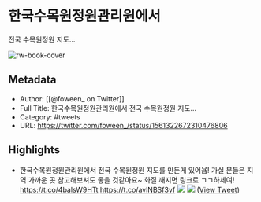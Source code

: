 # 한국수목원정원관리원에서
전국 수목원정원 지도...

![rw-book-cover](https://pbs.twimg.com/profile_images/1598280294679052288/MRKPm5_E.jpg)

## Metadata
- Author: [[@foween_ on Twitter]]
- Full Title: 한국수목원정원관리원에서
전국 수목원정원 지도...
- Category: #tweets
- URL: https://twitter.com/foween_/status/1561322672310476806

## Highlights
- 한국수목원정원관리원에서
  전국 수목원정원 지도를 만든게 있어욥!
  가실 분들은 지역 가까운 곳 참고해보셔도 좋을 것같아요~
  화질 깨지면 링크로 ㄱㄱ하세여!
  https://t.co/4balsW9HTt https://t.co/avlNBSf3vf 
  ![](https://pbs.twimg.com/media/FarusKPagAEqSSZ.jpg) 
  ![](https://pbs.twimg.com/media/Farusd3aUAAADjV.jpg) ([View Tweet](https://twitter.com/foween_/status/1561322672310476806))
